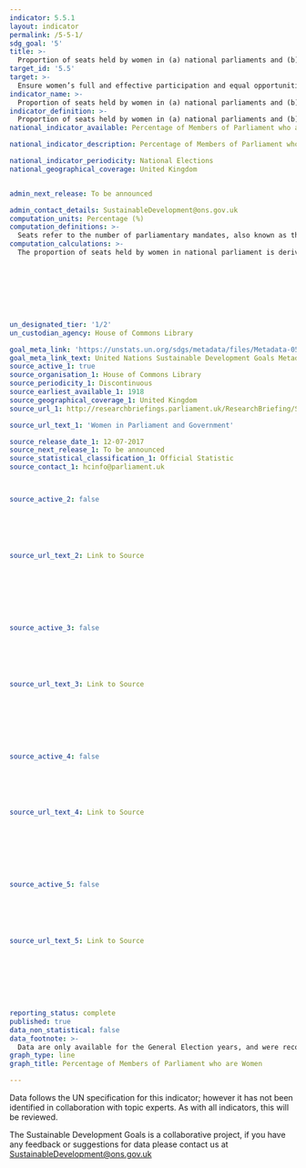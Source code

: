 ```yaml
---
indicator: 5.5.1
layout: indicator
permalink: /5-5-1/
sdg_goal: '5'
title: >-
  Proportion of seats held by women in (a) national parliaments and (b) local governments
target_id: '5.5'
target: >-
  Ensure women’s full and effective participation and equal opportunities for leadership at all levels of decision-making in political, economic and public life
indicator_name: >-
  Proportion of seats held by women in (a) national parliaments and (b) local governments
indicator_definition: >-
  Proportion of seats held by women in (a) national parliaments and (b) local governments
national_indicator_available: Percentage of Members of Parliament who are Women

national_indicator_description: Percentage of Members of Parliament who are Women

national_indicator_periodicity: National Elections
national_geographical_coverage: United Kingdom


admin_next_release: To be announced

admin_contact_details: SustainableDevelopment@ons.gov.uk
computation_units: Percentage (%)
computation_definitions: >-
  Seats refer to the number of parliamentary mandates, also known as the number of members of parliament. Seats are usually won by members in general parliamentary elections. Seats may also be filled by nomination, appointment, indirect election, rotation of members and by-election.
computation_calculations: >-
  The proportion of seats held by women in national parliament is derived by dividing the total number of seats occupied by women by the total number of seats in parliament. There is no weighting or normalising of statistics.








un_designated_tier: '1/2'
un_custodian_agency: House of Commons Library

goal_meta_link: 'https://unstats.un.org/sdgs/metadata/files/Metadata-05-05-01.pdf'
goal_meta_link_text: United Nations Sustainable Development Goals Metadata (PDF 4.0 MB)
source_active_1: true
source_organisation_1: House of Commons Library
source_periodicity_1: Discontinuous
source_earliest_available_1: 1918
source_geographical_coverage_1: United Kingdom
source_url_1: http://researchbriefings.parliament.uk/ResearchBriefing/Summary/SN01250

source_url_text_1: 'Women in Parliament and Government'

source_release_date_1: 12-07-2017
source_next_release_1: To be announced
source_statistical_classification_1: Official Statistic 
source_contact_1: hcinfo@parliament.uk



source_active_2: false






source_url_text_2: Link to Source








source_active_3: false






source_url_text_3: Link to Source








source_active_4: false






source_url_text_4: Link to Source








source_active_5: false






source_url_text_5: Link to Source








reporting_status: complete
published: true
data_non_statistical: false
data_footnote: >-
  Data are only available for the General Election years, and were recorded in June 2001, May 2005, May 2010 and July 2017
graph_type: line
graph_title: Percentage of Members of Parliament who are Women

---
```

Data follows the UN specification for this indicator; however it has not been identified in collaboration with topic experts. As with all indicators, this will be reviewed.
  
The Sustainable Development Goals is a collaborative project, if you have any feedback or suggestions for data please contact us at <SustainableDevelopment@ons.gov.uk>


